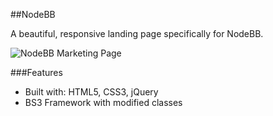 ##NodeBB

A beautiful, responsive landing page specifically for NodeBB.

![NodeBB Marketing Page](http://i.imgur.com/aYolLnl.png)

###Features

 * Built with: HTML5, CSS3, jQuery
 * BS3 Framework with modified classes
